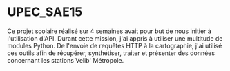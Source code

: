# UPEC_SAE15
Ce projet scolaire réalisé sur 4 semaines avait pour but de nous initier à l'utilisation d'API.
Durant cette mission, j'ai appris à utiliser une multitude de modules Python. De l'envoie de requêtes HTTP à la cartographie, j'ai utilisé ces outils afin de récupérer, synthétiser, traiter et présenter des données concernant les stations Velib' Métropole.
